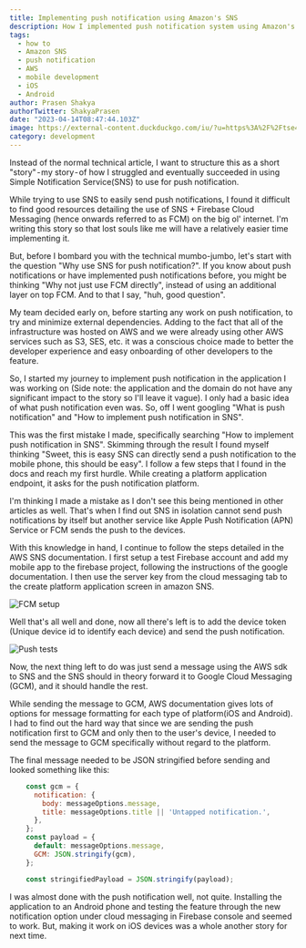 ```yaml
---
title: Implementing push notification using Amazon's SNS
description: How I implemented push notification system using Amazon's SNS 
tags:
  - how to
  - Amazon SNS
  - push notification
  - AWS
  - mobile development
  - iOS
  - Android
author: Prasen Shakya 
authorTwitter: ShakyaPrasen
date: "2023-04-14T08:47:44.103Z"
image: https://external-content.duckduckgo.com/iu/?u=https%3A%2F%2Ftse4.mm.bing.net%2Fth%3Fid%3DOIP.CnDNKwfCi_BIMBYOinToNAHaCr%26pid%3DApi&f=1&ipt=2ab0fcc6f3aa539bc1529ded427113b5bc575b6d72cd7b457fe441046ee63657&ipo=images
category: development
---
```

Instead of the normal technical article, I want to structure this as a short "story" - my story - of how I struggled and eventually succeeded in using Simple Notification Service(SNS) to use for push notification. 

While trying to use SNS to easily send push notifications, I found it difficult to find good resources detailing the use of SNS + Firebase Cloud Messaging (hence onwards referred to as FCM) on the big ol' internet. I'm writing this story so that lost souls like me will have a relatively easier time implementing it.

But, before I bombard you with the technical mumbo-jumbo, let's start with the question "Why use SNS for push notification?". If you know about push notifications or have implemented push notifications before, you might be thinking "Why not just use FCM directly", instead of using an additional layer on top FCM. And to that I say, "huh, good question". 

My team decided early on, before starting any work on push notification, to try and minimize external dependencies. Adding to the fact that all of the infrastructure was hosted on AWS and we were already using other AWS services such as S3, SES, etc. it was a conscious choice made to better the developer experience and easy onboarding of other developers to the feature.

So, I started my journey to implement push notification in the application I was working on (Side note: the application and the domain do not have any significant impact to the story so I'll leave it vague). I only had a basic idea of what push notification even was. So, off I went googling "What is push notification" and "How to implement push notification in SNS".

This was the first mistake I made, specifically searching "How to implement push notification in SNS". Skimming through the result I found myself thinking "Sweet, this is easy SNS can directly send a push notification to the mobile phone, this should be easy". I follow a few steps that I found in the docs and reach my first hurdle. While creating a platform application endpoint, it asks for the push notification platform. 

I'm thinking I made a mistake as I don't see this being mentioned in other articles as well. That's when I find out SNS in isolation cannot send push notifications by itself but another service like Apple Push Notification (APN) Service or FCM sends the push to the devices.

With this knowledge in hand, I continue to follow the steps detailed in the AWS SNS documentation. I first setup a test Firebase account and add my mobile app to the firebase project, following the instructions of the google documentation. I then use the server key from the cloud messaging tab to the create platform application screen in amazon SNS.

![FCM setup](https://imgur.com/lkEuesl.png)

Well that's all well and done, now all there's left is to add the device token (Unique device id to identify each device) and send the push notification.

![Push tests](https://imgur.com/Vlh9TQ5.png)

Now, the next thing left to do was just send a message using the AWS sdk to SNS and the SNS should in theory forward it to Google Cloud Messaging (GCM), and it should handle the rest.

While sending the message to GCM, AWS documentation gives lots of options for message formatting for each type of platform(iOS and Android). I had to find out the hard way that since we are sending the push notification first to GCM and only then to the user's device, I needed to send the message to GCM specifically without regard to the platform. 

The final message needed to be JSON stringified before sending and looked something like this:

```javascript
    const gcm = {
      notification: {
        body: messageOptions.message,
        title: messageOptions.title || 'Untapped notification.',
      },
    };
    const payload = {
      default: messageOptions.message,
      GCM: JSON.stringify(gcm),
    };

    const stringifiedPayload = JSON.stringify(payload);
```

I was almost done with the push notification well, not quite. Installing the application to an Android phone and testing the feature through the new notification option under cloud messaging in Firebase console and seemed to work. But, making it work on iOS devices was a whole another story for next time.



